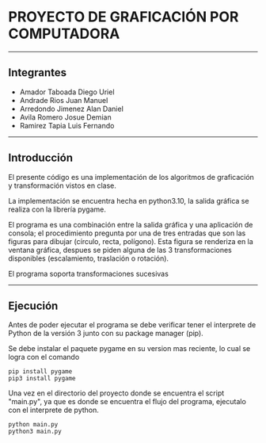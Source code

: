 # PROYECTO DE GRAFICACIÓN POR COMPUTADORA
----
## Integrantes
- Amador Taboada Diego Uriel             
- Andrade Rios Juan Manuel                
- Arredondo Jimenez Alan Daniel          
- Avila Romero Josue Demian               
- Ramirez Tapia Luis Fernando
----
## Introducción
El presente código es una implementación de los algoritmos de graficación y transformación vistos en clase.

La implementación se encuentra hecha en python3.10, la salida gráfica se realiza con la librería pygame.

El programa es una combinación entre la salida gráfica y una aplicación de consola; el procedimiento pregunta por una de tres entradas que son las figuras para dibujar (círculo, recta, polígono). Esta figura se renderiza en la ventana gráfica, despues se piden alguna de las 3 transformaciones disponibles (escalamiento, traslación o rotación). 

El programa soporta transformaciones sucesivas

----
## Ejecución
Antes de poder ejecutar el programa se debe verificar tener el interprete de Python de la versión 3 junto con su package manager (pip).

Se debe instalar el paquete pygame en su version mas reciente, lo cual se logra con el comando 

```
pip install pygame
pip3 install pygame
```

Una vez en el directorio del proyecto donde se encuentra el script "main.py", ya que es donde se encuentra el flujo del programa, ejecutalo con el interprete de python.

```
python main.py
python3 main.py
```
